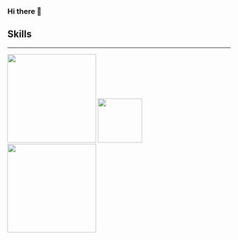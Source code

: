 ### Hi there 👋

<!--
**dhaileytaha/dhaileytaha** is a ✨ _special_ ✨ repository because its `README.md` (this file) appears on your GitHub profile.

Here are some ideas to get you started:
-->
## Skills
***
<!--
- 🔭 I’m currently working on 
-->
<div>
    <img src="https://flicsdb.com/wp-content/uploads/2019/04/gophercises_punching.gif" width="200px"</img> 
    <img src="https://media0.giphy.com/media/eNAsjO55tPbgaor7ma/giphy.gif" width="100px"</img> 
    <img src="https://assets.rappler.com/612F469A6EA84F6BAE882D2B94A4B421/img/402066C85613444B9602EB0FC677C5D1/amazon-web-services-down-20140527.gif" width="200px"
</img> 
<div>

<!--
- 🌱 I’m currently learning ...
- 👯 I’m looking to collaborate on ...
- 🤔 I’m looking for help with ...
- 💬 Ask me about ...
- 📫 How to reach me: ...
- 😄 Pronouns: ...
- ⚡ Fun fact: ...
-->
